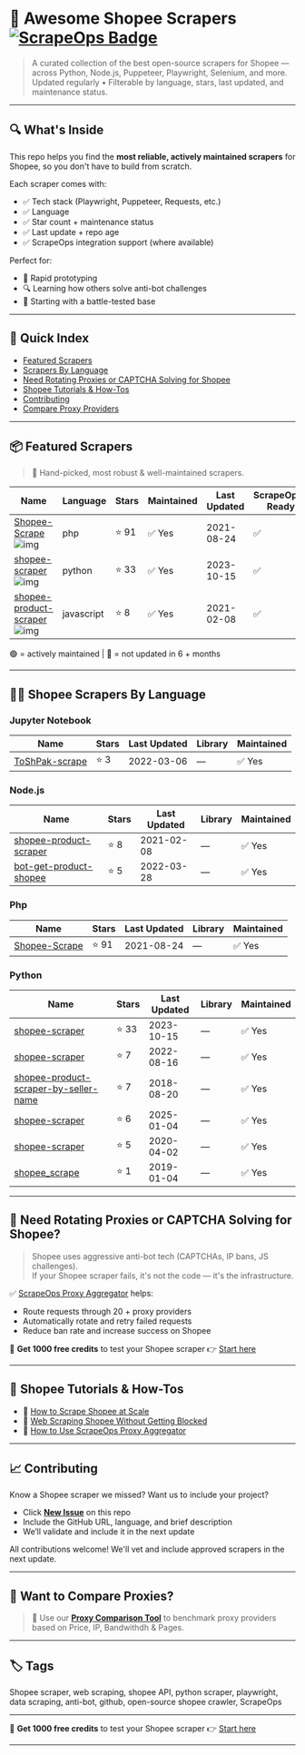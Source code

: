 # 🛒 Awesome Shopee Scrapers [![ScrapeOps Badge](https://img.shields.io/badge/powered_by-ScrapeOps-blue)](https://scrapeops.io)

> A curated collection of the best open-source scrapers for Shopee — across Python, Node.js, Puppeteer, Playwright, Selenium, and more.  
> Updated regularly • Filterable by language, stars, last updated, and maintenance status.

---

## 🔍 What's Inside
This repo helps you find the **most reliable, actively maintained scrapers** for Shopee, so you don't have to build from scratch.  

Each scraper comes with:

- ✅ Tech stack (Playwright, Puppeteer, Requests, etc.)
- ✅ Language
- ✅ Star count + maintenance status
- ✅ Last update + repo age
- ✅ ScrapeOps integration support (where available)

Perfect for:  
- 🧪 Rapid prototyping  
- 🔍 Learning how others solve anti-bot challenges  
- 🚀 Starting with a battle-tested base

---

## 📑 Quick Index
- [Featured Scrapers](#featured-shopee-scrapers)
- [Scrapers By Language](#shopee-scrapers-by-language)
- [Need Rotating Proxies or CAPTCHA Solving for Shopee](#rotating-proxies-or-captcha-solving-for-shopee)
- [Shopee Tutorials & How-Tos](#shopee-tutorials)
- [Contributing](#contributing)
- [Compare Proxy Providers](#compare-proxies)

---

## 📦 Featured Scrapers <a id="featured-shopee-scrapers"></a>
> 🏅 Hand-picked, most robust & well-maintained scrapers.

| Name | Language | Stars | Maintained | Last Updated | ScrapeOps-Ready |
|------|----------|-------|------------|--------------|-----------------|
| [Shopee-Scrape](https://github.com/warifp/Shopee-Scrape) ![img](https://github.com/warifp.png?size=20) | php | ⭐ 91 | ✅ Yes | 2021-08-24 | ✅ |
| [shopee-scraper](https://github.com/paulodarosa/shopee-scraper) ![img](https://github.com/paulodarosa.png?size=20) | python | ⭐ 33 | ✅ Yes | 2023-10-15 | ✅ |
| [shopee-product-scraper](https://github.com/fazxid/shopee-product-scraper) ![img](https://github.com/fazxid.png?size=20) | javascript | ⭐ 8 | ✅ Yes | 2021-02-08 | ✅ |

🟢 = actively maintained \| 🔴 = not updated in 6 + months

---

## 🧑‍💻 Shopee Scrapers By Language <a id="shopee-scrapers-by-language"></a>

### Jupyter Notebook
| Name | Stars | Last Updated | Library | Maintained |
|------|-------|--------------|---------|------------|
| [ToShPak-scrape](https://github.com/belajarqywok/ToShPak-scrape) | ⭐ 3 | 2022-03-06 | — | ✅ Yes |


### Node.js
| Name | Stars | Last Updated | Library | Maintained |
|------|-------|--------------|---------|------------|
| [shopee-product-scraper](https://github.com/fazxid/shopee-product-scraper) | ⭐ 8 | 2021-02-08 | — | ✅ Yes |
| [bot-get-product-shopee](https://github.com/Manusiabodoh4/bot-get-product-shopee) | ⭐ 5 | 2022-03-28 | — | ✅ Yes |


### Php
| Name | Stars | Last Updated | Library | Maintained |
|------|-------|--------------|---------|------------|
| [Shopee-Scrape](https://github.com/warifp/Shopee-Scrape) | ⭐ 91 | 2021-08-24 | — | ✅ Yes |


### Python
| Name | Stars | Last Updated | Library | Maintained |
|------|-------|--------------|---------|------------|
| [shopee-scraper](https://github.com/paulodarosa/shopee-scraper) | ⭐ 33 | 2023-10-15 | — | ✅ Yes |
| [shopee-scraper](https://github.com/izzatz/shopee-scraper) | ⭐ 7 | 2022-08-16 | — | ✅ Yes |
| [shopee-product-scraper-by-seller-name](https://github.com/toriqahmads/shopee-product-scraper-by-seller-name) | ⭐ 7 | 2018-08-20 | — | ✅ Yes |
| [shopee-scraper](https://github.com/dtungpka/shopee-scraper) | ⭐ 6 | 2025-01-04 | — | ✅ Yes |
| [shopee-scraper](https://github.com/bayoook/shopee-scraper) | ⭐ 5 | 2020-04-02 | — | ✅ Yes |
| [shopee_scrape](https://github.com/budhilaw/shopee_scrape) | ⭐ 1 | 2019-01-04 | — | ✅ Yes |

---

## 🔐 Need Rotating Proxies or CAPTCHA Solving for Shopee?<a id="rotating-proxies-or-captcha-solving-for-shopee"></a>

> Shopee uses aggressive anti-bot tech (CAPTCHAs, IP bans, JS challenges).  
> If your Shopee scraper fails, it's not the code — it's the infrastructure.

✅ [ScrapeOps Proxy Aggregator](https://scrapeops.io/proxy-aggregator/) helps:  
- Route requests through 20 + proxy providers  
- Automatically rotate and retry failed requests  
- Reduce ban rate and increase success on Shopee

🎁 **Get 1000 free credits** to test your Shopee scraper 👉 [Start here](https://scrapeops.io)

---

## 🧠 Shopee Tutorials & How-Tos<a id="shopee-tutorials"></a>
- 📘 [How to Scrape Shopee at Scale](https://scrapeops.io/web-scraping-playbook/how-to-scrape-shopee/)
- 🔐 [Web Scraping Shopee Without Getting Blocked](https://scrapeops.io/web-scraping-playbook/web-scraping-without-getting-blocked/)
- 🧪 [How to Use ScrapeOps Proxy Aggregator](https://scrapeops.io/docs/web-scraping-proxy-api-aggregator/quickstart/)

---

## 📈 Contributing<a id="contributing"></a>

Know a Shopee scraper we missed? Want us to include your project?

- Click **[New Issue](../../issues/new)** on this repo
- Include the GitHub URL, language, and brief description
- We’ll validate and include it in the next update

All contributions welcome! We'll vet and include approved scrapers in the next update.

---

## 📣 Want to Compare Proxies?<a id="compare-proxies"></a>

> 📰 Use our [**Proxy Comparison Tool**](https://scrapeops.io/proxy-providers/comparison/) to benchmark proxy providers based on Price, IP, Bandwithdh & Pages.

---

## 🏷 Tags
Shopee scraper, web scraping, shopee API, python scraper, playwright, data scraping, anti-bot, github, open-source shopee crawler, ScrapeOps


---

🎁 **Get 1000 free credits** to test your Shopee scraper 👉 [Start here](https://scrapeops.io)

---